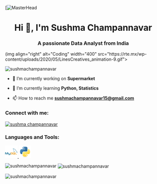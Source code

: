 [![MasterHead](https://png.pngtree.com/background/20230617/original/pngtree-web-banner-3d-rendered-ui-for-seo-data-analytics-and-future-picture-image_3704909.jpg)
<h1 align="center">Hi 👋, I'm Sushma Champannavar</h1>
<h3 align="center">A passionate Data Analyst from India</h3>
(img align="right" alt="Coding" width="400" src="https://rte.mx/wp-content/uploads/2020/05/LinesCreatives_animation-9.gif">

<p align="left"> <img src="https://komarev.com/ghpvc/?username=sushmachampannavar&label=Profile%20views&color=0e75b6&style=flat" alt="sushmachampannavar" /> </p>

- 🔭 I’m currently working on **Supermarket**

- 🌱 I’m currently learning **Python, Statistics**

- 📫 How to reach me **sushmachampannavar15@gmail.com**

<h3 align="left">Connect with me:</h3>
<p align="left">
<a href="https://linkedin.com/in/sushma champannavar" target="blank"><img align="center" src="https://raw.githubusercontent.com/rahuldkjain/github-profile-readme-generator/master/src/images/icons/Social/linked-in-alt.svg" alt="sushma champannavar" height="30" width="40" /></a>
</p>

<h3 align="left">Languages and Tools:</h3>
<p align="left"> <a href="https://www.mysql.com/" target="_blank" rel="noreferrer"> <img src="https://raw.githubusercontent.com/devicons/devicon/master/icons/mysql/mysql-original-wordmark.svg" alt="mysql" width="40" height="40"/> </a> <a href="https://www.python.org" target="_blank" rel="noreferrer"> <img src="https://raw.githubusercontent.com/devicons/devicon/master/icons/python/python-original.svg" alt="python" width="40" height="40"/> </a> </p>

<p><img align="left" src="https://github-readme-stats.vercel.app/api/top-langs?username=sushmachampannavar&show_icons=true&locale=en&layout=compact" alt="sushmachampannavar" /></p>

<p>&nbsp;<img align="center" src="https://github-readme-stats.vercel.app/api?username=sushmachampannavar&show_icons=true&locale=en" alt="sushmachampannavar" /></p>

<p><img align="center" src="https://github-readme-streak-stats.herokuapp.com/?user=sushmachampannavar&" alt="sushmachampannavar" /></p>
